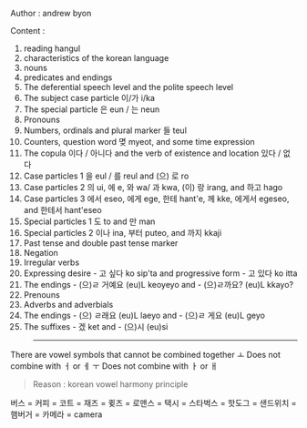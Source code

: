 Author : andrew byon

Content :
1. reading hangul
2. characteristics of the korean language
3. nouns
4. predicates and endings
5. The deferential speech level and the polite speech level
6. The subject case particle 이/가 i/ka
7. The special particle 은 eun / 는 neun
8. Pronouns
9. Numbers, ordinals and plural marker 들 teul
10. Counters, question word 몆 myeot, and some time expression
11. The copula 이다 / 아니다 and the verb of existence and location 있다 / 없 다
12. Case particles 1 을 eul / 를 reul and (으) 로 ro
13. Case particles 2 의 ui, 에 e, 와 wa/ 과 kwa, (이) 랑 irang, and 하고 hago
14. Case particles 3 에서 eseo, 에게 ege, 한테 hant'e, 께 kke, 에게서 egeseo, and 한테서 hant'eseo
15. Special particles 1 도 to and 만 man
16. Special particles 2 이나 ina, 부터 puteo, and 까지 kkaji
17. Past tense and double past tense marker
18. Negation
19. Irregular verbs
20. Expressing desire - 고 싶다 ko sip'ta and progressive form - 고 있다 ko itta
21. The endings - (으)ㄹ 거예요 (eu)L keoyeyo and - (으)ㄹ까요? (eu)L kkayo?
22. Prenouns
23. Adverbs and adverbials
24. The endings - (으) ㄹ래요 (eu)L laeyo and - (으)ㄹ 게요 (eu)L geyo
25. The suffixes - 겠 ket and - (으)시 (eu)si


>---  

There are vowel symbols that cannot be combined together
ㅗ Does not combine with ㅓ or ㅔ
ㅜ Does not combine with ㅏ or ㅐ
> Reason : korean vowel harmony principle

버스 = 
커피 = 
코트 = 
재즈 = 
큊즈 = 
로맨스 = 
택시 = 
스타벅스 = 
핫도그 = 
샌드위치 = 
햄버거 = 
카메라 = camera


















